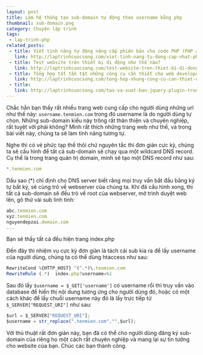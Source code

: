 ```yaml
---
layout: post
title: Làm hệ thống tạo sub-domain tự động theo username bằng php
thumbnail: sub-domain.png
category: Chuyện lập trình
tags:
 - lap-trinh-php
related_posts:
 - title: Viết tính năng tự động nâng cấp phiên bản cho code PHP (PHP auto-upgrade system)
   link: http://laptrinhcuocsong.com/viet-tinh-nang-tu-dong-cap-nhat-phien-ban-code-php.html
 - title: Test website trên thiết bị di động như thế nào?
   link: http://laptrinhcuocsong.com/test-website-tren-thiet-bi-di-dong-nhu-the-nao.html
 - title: Tổng hợp tất tần tật những công cụ cần thiết cho web developer
   link: http://laptrinhcuocsong.com/tong-hop-nhung-cong-cu-can-thiet-cho-web-developer.html
 - title:
   link: http://laptrinhcuocsong.com/tao-va-xuat-ban-jquery-plugin-trong-30-phut.html
---
```


Chắc hẳn bạn thấy rất nhiều trang web cung cấp cho người dùng những url như thế này: `username.tenmien.com` trong đó username là do người dùng tự chọn. Những sub-domain kiểu này trông rất thân thiện và chuyên nghiệp, rất tuyệt vời phải không? Mình rất thích những trang web như thế, và trong bài viết này, chúng ta sẽ làm tính năng tương tự.

Nghe thì có vẻ phức tạp thế thôi chứ nguyên tắc thì đơn giản cực kỳ, chúng ta sẽ cấu hình để tất cả sub-domain sẽ chạy qua một wildcard DNS record. Cụ thể là trong trang quản trị domain, mình sẽ tạo một DNS record như sau:

```javascript
*.tenmien.com
```

Dấu sao \(\*\) chỉ định cho DNS server biết rằng mọi truy vấn bắt đầu bằng ký tự bất kỳ, sẽ cùng trỏ về webserver của chúng ta. Khi đã cấu hình xong, thì tất cả sub-domain sẽ đều trỏ về root của webserver, mở trình duyệt web lên, gõ thử vài sub linh tinh:

```javascript
abc.tenmien.com
xyz.tenmien.com
nguyendepzai.domain.com 
...
```

Bạn sẽ thấy tất cả đều hiện trang index.php

Đến đây thì nhiệm vụ cực kỳ đơn giản là tách cái sub kia ra để lấy username của người dùng, chúng ta có thể dùng htaccess như sau:

```javascript
RewriteCond %{HTTP_HOST} ^(^.*)\.tenmien.com
RewriteRule (.*)  index.php?username=%1
```

Sau đó lấy `$username = $_GET['username']` có username rồi thì truy vấn vào database để hiển thị nội dung tương ứng cho người dùng đó, hoặc có một cách khác để lấy chuỗi username này đó là lấy trực tiếp từ `$_SERVER["REQUEST_URI"]` như sau:

```javascript
$url = $_SERVER["REQUEST_URI"];
$username = str_replace(".tenmien.com","",$url);
```

Với thủ thuật rất đơn giản này, bạn đã có thể cho người dùng đăng ký sub-domain của riêng họ một cách rất chuyên nghiệp và mang lại sự tin tưởng cho website của bạn. Chúc các bạn thành công.
